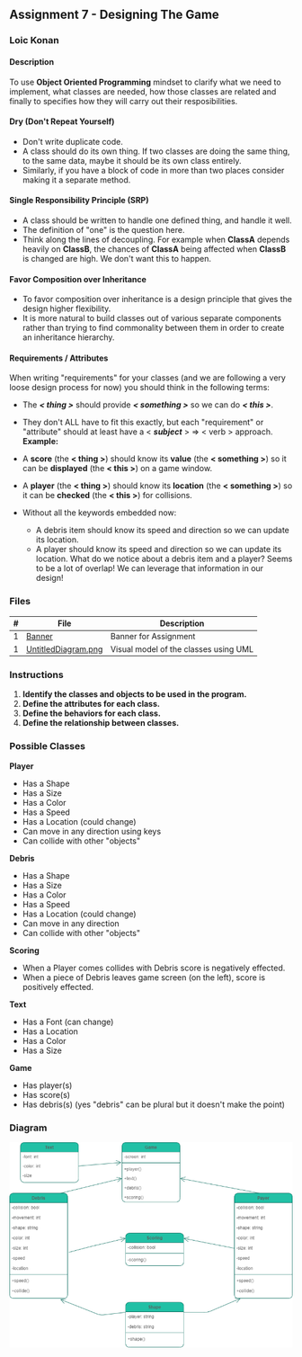 ## Assignment 7 - Designing The Game

### Loic Konan

#### Description

To use **Object Oriented Programming** mindset to clarify what we need to implement, what classes are needed, how those classes are related and finally to specifies how they will carry out their resposibilities.

#### Dry (Don't Repeat Yourself)

- Don't write duplicate code.
- A class should do its own thing. If two classes are doing the same thing, to the same data, maybe it should be its own class entirely.
- Similarly, if you have a block of code in more than two places consider making it a separate method.

#### Single Responsibility Principle (SRP)

- A class should be written to handle one defined thing, and handle it well.
- The definition of "one" is the question here.
- Think along the lines of decoupling. For example when **ClassA** depends heavily on **ClassB**, the chances of **ClassA** being affected when **ClassB** is changed are high. We don't want this to happen.

#### Favor Composition over Inheritance

- To favor composition over inheritance is a design principle that gives the design higher flexibility.
- It is more natural to build classes out of various separate components rather than trying to find commonality between them in order to create an inheritance hierarchy.

#### Requirements / Attributes

When writing "requirements" for your classes (and we are following a very loose design process for now) you should think in the following terms:

- The **_< thing >_** should provide **_< something >_** so we can do **_< this >_**.
- They don't ALL have to fit this exactly, but each "requirement" or "attribute" should at least have a < **_subject_** > => < verb > approach.
  **Example:**

- A **score** (the **< thing >**) should know its **value** (the **< something >**) so it can be **displayed** (the **< this >**) on a game window.
- A **player** (the **< thing >**) should know its **location** (the **< something >**) so it can be **checked** (the **< this >**) for collisions.
- Without all the keywords embedded now:
  - A debris item should know its speed and direction so we can update its location.
  - A player should know its speed and direction so we can update its location.
    What do we notice about a debris item and a player? Seems to be a lot of overlap! We can leverage that information in our design!

### Files

|  #  | File                                     | Description                           |
| :-: | ---------------------------------------- | ------------------------------------- |
|  1  | [Banner](Banner)                         | Banner for Assignment                 |
|  1  | [UntitledDiagram.png](UntitledDiagram.png) | Visual model of the classes using UML |

### Instructions

1. **Identify the classes and objects to be used in the program.**
2. **Define the attributes for each class.**
3. **Define the behaviors for each class.**
4. **Define the relationship between classes.**

### Possible Classes

**Player**

- Has a Shape
- Has a Size
- Has a Color
- Has a Speed
- Has a Location (could change)
- Can move in any direction using keys
- Can collide with other "objects"

**Debris**

- Has a Shape
- Has a Size
- Has a Color
- Has a Speed
- Has a Location (could change)
- Can move in any direction
- Can collide with other "objects"

**Scoring**

- When a Player comes collides with Debris score is negatively effected.
- When a piece of Debris leaves game screen (on the left), score is positively effected.

**Text**

- Has a Font (can change)
- Has a Location
- Has a Color
- Has a Size

**Game**

- Has player(s)
- Has score(s)
- Has debris(s) (yes "debris" can be plural but it doesn't make the point)

### Diagram

<img src="UntitledDiagram.png" width="800">
